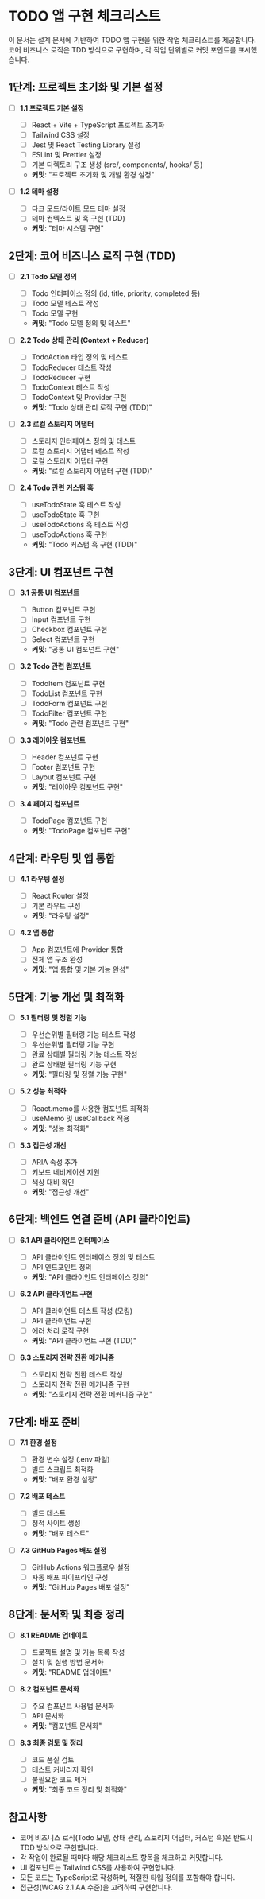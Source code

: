 # TODO 앱 구현 체크리스트

이 문서는 설계 문서에 기반하여 TODO 앱 구현을 위한 작업 체크리스트를 제공합니다. 코어 비즈니스 로직은 TDD 방식으로 구현하며, 각 작업 단위별로 커밋 포인트를 표시했습니다.

## 1단계: 프로젝트 초기화 및 기본 설정

- [ ] **1.1 프로젝트 기본 설정** 
  - [ ] React + Vite + TypeScript 프로젝트 초기화
  - [ ] Tailwind CSS 설정
  - [ ] Jest 및 React Testing Library 설정
  - [ ] ESLint 및 Prettier 설정
  - [ ] 기본 디렉토리 구조 생성 (src/, components/, hooks/ 등)
  - **커밋**: "프로젝트 초기화 및 개발 환경 설정"

- [ ] **1.2 테마 설정**
  - [ ] 다크 모드/라이트 모드 테마 설정
  - [ ] 테마 컨텍스트 및 훅 구현 (TDD)
  - **커밋**: "테마 시스템 구현"

## 2단계: 코어 비즈니스 로직 구현 (TDD)

- [ ] **2.1 Todo 모델 정의**
  - [ ] Todo 인터페이스 정의 (id, title, priority, completed 등)
  - [ ] Todo 모델 테스트 작성
  - [ ] Todo 모델 구현
  - **커밋**: "Todo 모델 정의 및 테스트"

- [ ] **2.2 Todo 상태 관리 (Context + Reducer)**
  - [ ] TodoAction 타입 정의 및 테스트
  - [ ] TodoReducer 테스트 작성
  - [ ] TodoReducer 구현
  - [ ] TodoContext 테스트 작성
  - [ ] TodoContext 및 Provider 구현
  - **커밋**: "Todo 상태 관리 로직 구현 (TDD)"

- [ ] **2.3 로컬 스토리지 어댑터**
  - [ ] 스토리지 인터페이스 정의 및 테스트
  - [ ] 로컬 스토리지 어댑터 테스트 작성
  - [ ] 로컬 스토리지 어댑터 구현
  - **커밋**: "로컬 스토리지 어댑터 구현 (TDD)"

- [ ] **2.4 Todo 관련 커스텀 훅**
  - [ ] useTodoState 훅 테스트 작성
  - [ ] useTodoState 훅 구현
  - [ ] useTodoActions 훅 테스트 작성
  - [ ] useTodoActions 훅 구현
  - **커밋**: "Todo 커스텀 훅 구현 (TDD)"

## 3단계: UI 컴포넌트 구현

- [ ] **3.1 공통 UI 컴포넌트**
  - [ ] Button 컴포넌트 구현
  - [ ] Input 컴포넌트 구현
  - [ ] Checkbox 컴포넌트 구현
  - [ ] Select 컴포넌트 구현
  - **커밋**: "공통 UI 컴포넌트 구현"

- [ ] **3.2 Todo 관련 컴포넌트**
  - [ ] TodoItem 컴포넌트 구현
  - [ ] TodoList 컴포넌트 구현
  - [ ] TodoForm 컴포넌트 구현
  - [ ] TodoFilter 컴포넌트 구현
  - **커밋**: "Todo 관련 컴포넌트 구현"

- [ ] **3.3 레이아웃 컴포넌트**
  - [ ] Header 컴포넌트 구현
  - [ ] Footer 컴포넌트 구현
  - [ ] Layout 컴포넌트 구현
  - **커밋**: "레이아웃 컴포넌트 구현"

- [ ] **3.4 페이지 컴포넌트**
  - [ ] TodoPage 컴포넌트 구현
  - **커밋**: "TodoPage 컴포넌트 구현"

## 4단계: 라우팅 및 앱 통합

- [ ] **4.1 라우팅 설정**
  - [ ] React Router 설정
  - [ ] 기본 라우트 구성
  - **커밋**: "라우팅 설정"

- [ ] **4.2 앱 통합**
  - [ ] App 컴포넌트에 Provider 통합
  - [ ] 전체 앱 구조 완성
  - **커밋**: "앱 통합 및 기본 기능 완성"

## 5단계: 기능 개선 및 최적화

- [ ] **5.1 필터링 및 정렬 기능**
  - [ ] 우선순위별 필터링 기능 테스트 작성
  - [ ] 우선순위별 필터링 기능 구현
  - [ ] 완료 상태별 필터링 기능 테스트 작성
  - [ ] 완료 상태별 필터링 기능 구현
  - **커밋**: "필터링 및 정렬 기능 구현"

- [ ] **5.2 성능 최적화**
  - [ ] React.memo를 사용한 컴포넌트 최적화
  - [ ] useMemo 및 useCallback 적용
  - **커밋**: "성능 최적화"

- [ ] **5.3 접근성 개선**
  - [ ] ARIA 속성 추가
  - [ ] 키보드 네비게이션 지원
  - [ ] 색상 대비 확인
  - **커밋**: "접근성 개선"

## 6단계: 백엔드 연결 준비 (API 클라이언트)

- [ ] **6.1 API 클라이언트 인터페이스**
  - [ ] API 클라이언트 인터페이스 정의 및 테스트
  - [ ] API 엔드포인트 정의
  - **커밋**: "API 클라이언트 인터페이스 정의"

- [ ] **6.2 API 클라이언트 구현**
  - [ ] API 클라이언트 테스트 작성 (모킹)
  - [ ] API 클라이언트 구현
  - [ ] 에러 처리 로직 구현
  - **커밋**: "API 클라이언트 구현 (TDD)"

- [ ] **6.3 스토리지 전략 전환 메커니즘**
  - [ ] 스토리지 전략 전환 테스트 작성
  - [ ] 스토리지 전략 전환 메커니즘 구현
  - **커밋**: "스토리지 전략 전환 메커니즘 구현"

## 7단계: 배포 준비

- [ ] **7.1 환경 설정**
  - [ ] 환경 변수 설정 (.env 파일)
  - [ ] 빌드 스크립트 최적화
  - **커밋**: "배포 환경 설정"

- [ ] **7.2 배포 테스트**
  - [ ] 빌드 테스트
  - [ ] 정적 사이트 생성
  - **커밋**: "배포 테스트"

- [ ] **7.3 GitHub Pages 배포 설정**
  - [ ] GitHub Actions 워크플로우 설정
  - [ ] 자동 배포 파이프라인 구성
  - **커밋**: "GitHub Pages 배포 설정"

## 8단계: 문서화 및 최종 정리

- [ ] **8.1 README 업데이트**
  - [ ] 프로젝트 설명 및 기능 목록 작성
  - [ ] 설치 및 실행 방법 문서화
  - **커밋**: "README 업데이트"

- [ ] **8.2 컴포넌트 문서화**
  - [ ] 주요 컴포넌트 사용법 문서화
  - [ ] API 문서화
  - **커밋**: "컴포넌트 문서화"

- [ ] **8.3 최종 검토 및 정리**
  - [ ] 코드 품질 검토
  - [ ] 테스트 커버리지 확인
  - [ ] 불필요한 코드 제거
  - **커밋**: "최종 코드 정리 및 최적화"

## 참고사항

- 코어 비즈니스 로직(Todo 모델, 상태 관리, 스토리지 어댑터, 커스텀 훅)은 반드시 TDD 방식으로 구현합니다.
- 각 작업이 완료될 때마다 해당 체크리스트 항목을 체크하고 커밋합니다.
- UI 컴포넌트는 Tailwind CSS를 사용하여 구현합니다.
- 모든 코드는 TypeScript로 작성하며, 적절한 타입 정의를 포함해야 합니다.
- 접근성(WCAG 2.1 AA 수준)을 고려하여 구현합니다.
